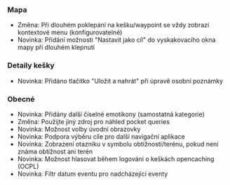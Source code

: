 ### Mapa
- Změna: Při dlouhém poklepání na kešku/waypoint se vždy zobrazí kontextové menu (konfigurovatelné)
- Novinka: Přidání možnosti "Nastavit jako cíl" do vyskakovacího okna mapy při dlouhém klepnutí

### Detaily kešky
- Novinka: Přidáno tlačítko "Uložit a nahrát" při úpravě osobní poznámky

### Obecné
- Novinka: Přidány další číselné emotikony (samostatná kategorie)
- Změna: Použijte jiný zdroj pro náhled pocket queries
- Novinka: Možnost volby úvodní obrazovky
- Novinka: Podpora výběru cíle pro další navigační aplikace
- Novinka: Zobrazení otazníku v symbolu obtížnosti/terénu, pokud není známa obtížnost ani terén
- Novinka: Možnost hlasovat během logování o keškách opencaching (OCPL)
- Novinka: Filtr datum eventu pro nadcházející eventy
